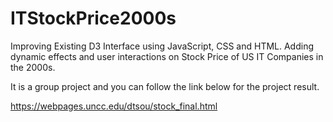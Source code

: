 # ITStockPrice2000s
Improving Existing D3 Interface using JavaScript, CSS and HTML.
Adding dynamic effects and user interactions on Stock Price of US IT Companies in the 2000s.

It is a group project and you can follow the link below for the project result.

https://webpages.uncc.edu/dtsou/stock_final.html
